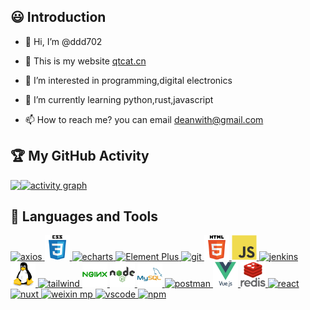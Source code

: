 <h2>😃 Introduction</h2>

- 👋 Hi, I’m @ddd702

- 🤳 This is my website [qtcat.cn](https://qtcat.cn)
  
- 👀 I’m interested in programming,digital electronics
  
- 🌱 I’m currently learning python,rust,javascript
  
- 📫 How to reach me? you can email deanwith@gmail.com  

<!---
ddd702/ddd702 is a ✨ special ✨ repository because its `README.md` (this file) appears on your GitHub profile.
You can click the Preview link to take a look at your changes.
--->
<h2>🏆 My GitHub Activity</h2>

<p>
	<img align="left" src="https://github-profile-trophy.vercel.app/?username=ddd702&theme=onedark&column=-1&margin-w=15" />
</p>

[![activity graph](https://github-readme-activity-graph.vercel.app/graph?username=ddd702&theme=merko&custom_title=Ddd%20Activity%20Graph&hide_border=true&point=FFFFFF&days=30)](https://github.com/ddd702)

<h2>🔧 Languages and Tools</h2>
<p align="left">
	<a href="https://www.axios.com" target="_blank"> <img src="https://www.vectorlogo.zone/logos/axios/axios-icon.svg" alt="axios" height="40"/> </a> 
	<a href="https://www.w3schools.com/css/" target="_blank"> <img src="https://raw.githubusercontent.com/devicons/devicon/master/icons/css3/css3-original-wordmark.svg" alt="css3" height="40"/> </a> 
	<a href="https://echarts.apache.org" target="_blank"> <img src="https://echarts.apache.org/en/images/favicon.png" alt="echarts" height="40"/> </a>
	<a href="https://element-plus.org" target="_blank"> <img src="https://element-plus.org/images/element-plus-logo.svg" alt="Element Plus" height="40"/> </a>
	<a href="https://git-scm.com/" target="_blank"> <img src="https://www.vectorlogo.zone/logos/git-scm/git-scm-icon.svg" alt="git" height="40"/> </a> 
	<a href="https://www.w3.org/html/" target="_blank"> <img src="https://raw.githubusercontent.com/devicons/devicon/master/icons/html5/html5-original-wordmark.svg" alt="html5" height="40"/> </a> 
	<a href="https://developer.mozilla.org/en-US/docs/Web/JavaScript" target="_blank"> <img src="https://raw.githubusercontent.com/devicons/devicon/master/icons/javascript/javascript-original.svg" alt="javascript" height="40"/> </a> 
	<a href="https://www.jenkins.io" target="_blank"> <img src="https://www.vectorlogo.zone/logos/jenkins/jenkins-icon.svg" alt="jenkins" height="40"/>
	<a href="https://www.linux.org/" target="_blank"> <img src="https://raw.githubusercontent.com/devicons/devicon/master/icons/linux/linux-original.svg" alt="linux" height="40"/> </a>
	<a href="https://tailwindcss.com/" target="_blank"> <img src="https://github.com/user-attachments/assets/226e6a42-8c61-4be9-bc47-37774932a850" alt="tailwind" height="30"/> </a>
	<a href="https://www.nginx.com" target="_blank"> <img src="https://raw.githubusercontent.com/devicons/devicon/master/icons/nginx/nginx-original.svg" alt="nginx" height="40"/> </a> 
	<a href="https://nodejs.org" target="_blank"> <img src="https://raw.githubusercontent.com/devicons/devicon/master/icons/nodejs/nodejs-original-wordmark.svg" alt="nodejs" height="40"/> </a> 
	<a href="https://www.mysql.com/" target="_blank"> <img src="https://raw.githubusercontent.com/devicons/devicon/master/icons/mysql/mysql-original-wordmark.svg" alt="mysql" height="40"/> </a>
	<a href="https://postman.com" target="_blank"> <img src="https://www.vectorlogo.zone/logos/getpostman/getpostman-icon.svg" alt="postman" height="40"/> </a> 
	<a href="https://vuejs.org/" target="_blank"> <img src="https://raw.githubusercontent.com/devicons/devicon/master/icons/vuejs/vuejs-original-wordmark.svg" alt="vuejs" height="40"/> </a> 
	<a href="https://redis.io" target="_blank"> <img src="https://raw.githubusercontent.com/devicons/devicon/master/icons/redis/redis-original-wordmark.svg" alt="redis" height="40"/> </a> 
 	<a href="https://github.com/facebook/react" target="_blank"> <img src="https://github.com/user-attachments/assets/5524acf4-5099-4521-9c37-8b5e6b271981" alt="react" height="40"/> </a>
  	<a href="https://github.com/nuxt/nuxt" target="_blank"> <img src="https://avatars.githubusercontent.com/u/23360933?s=100&v=4" alt="nuxt" height="40"/> </a>
   	<a href="https://mp.weixin.qq.com/" target="_blank"> <img src="https://github.com/user-attachments/assets/c6ef54fa-4439-424f-9959-5f3c076bdd69" alt="weixin mp" height="40"/> </a>
     	<a href="https://code.visualstudio.com/" target="_blank"> <img src="https://cdn.jsdelivr.net/gh/devicons/devicon@latest/icons/vscode/vscode-original.svg" alt="vscode" height="40"/> </a>
      	<a href="https://www.npmjs.com/" target="_blank"> <img src="https://github.com/user-attachments/assets/ea8c3a2d-15b9-4d78-ae2c-48bf88dcad6c" alt="npm" height="40"/> </a>
		
</p>
